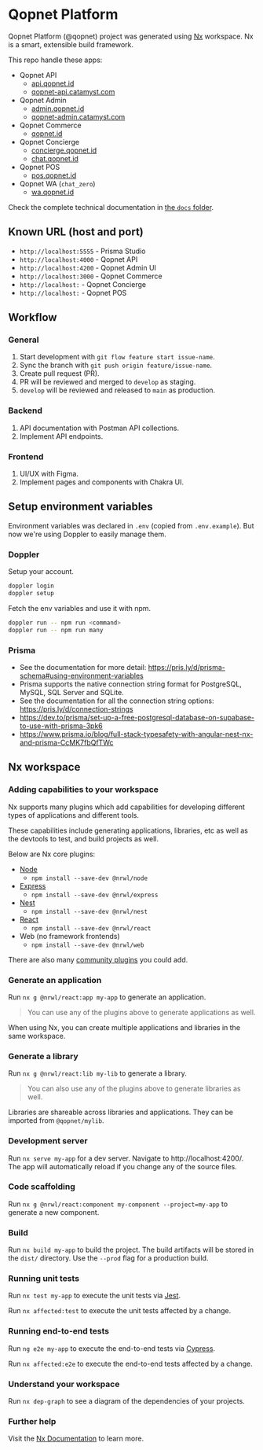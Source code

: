 # Qopnet Platform

Qopnet Platform (@qopnet) project was generated using [Nx](https://nx.dev) workspace. Nx is a smart, extensible build framework.

This repo handle these apps:

- Qopnet API
  - [api.qopnet.id](https://api.qopnet.id)
  - [qopnet-api.catamyst.com](https://qopnet-api.catamyst.com)
- Qopnet Admin
  - [admin.qopnet.id](https://admin.qopnet.id)
  - [qopnet-admin.catamyst.com](https://qopnet-admin.catamyst.com)
- Qopnet Commerce
  - [qopnet.id](https://qopnet.id)
- Qopnet Concierge
  - [concierge.qopnet.id](https://concierge.qopnet.id)
  - [chat.qopnet.id](https://chat.qopnet.id)
- Qopnet POS
  - [pos.qopnet.id](https://pos.qopnet.id)
- Qopnet WA (`chat_zero`)
  - [wa.qopnet.id](https://wa.qopnet.id)

Check the complete technical documentation in [the `docs` folder](./docs/README.md).

## Known URL (host and port)

- `http://localhost:5555` - Prisma Studio
- `http://localhost:4000` - Qopnet API
- `http://localhost:4200` - Qopnet Admin UI
- `http://localhost:3000` - Qopnet Commerce
- `http://localhost:` - Qopnet Concierge
- `http://localhost:` - Qopnet POS

## Workflow

### General

1. Start development with `git flow feature start issue-name`.
2. Sync the branch with `git push origin feature/issue-name`.
3. Create pull request (PR).
4. PR will be reviewed and merged to `develop` as staging.
5. `develop` will be reviewed and released to `main` as production.

### Backend

1. API documentation with Postman API collections.
2. Implement API endpoints.

### Frontend

1. UI/UX with Figma.
2. Implement pages and components with Chakra UI.

## Setup environment variables

Environment variables was declared in `.env` (copied from `.env.example`). But now we're using Doppler to easily manage them.

### Doppler

Setup your account.

```sh
doppler login
doppler setup
```

Fetch the env variables and use it with npm.

```sh
doppler run -- npm run <command>
doppler run -- npm run many
```

### Prisma

- See the documentation for more detail: https://pris.ly/d/prisma-schema#using-environment-variables
- Prisma supports the native connection string format for PostgreSQL, MySQL, SQL Server and SQLite.
- See the documentation for all the connection string options: https://pris.ly/d/connection-strings
- https://dev.to/prisma/set-up-a-free-postgresql-database-on-supabase-to-use-with-prisma-3pk6
- https://www.prisma.io/blog/full-stack-typesafety-with-angular-nest-nx-and-prisma-CcMK7fbQfTWc

## Nx workspace

### Adding capabilities to your workspace

Nx supports many plugins which add capabilities for developing different types of applications and different tools.

These capabilities include generating applications, libraries, etc as well as the devtools to test, and build projects as well.

Below are Nx core plugins:

- [Node](https://nodejs.org)
  - `npm install --save-dev @nrwl/node`
- [Express](https://expressjs.com)
  - `npm install --save-dev @nrwl/express`
- [Nest](https://nestjs.com)
  - `npm install --save-dev @nrwl/nest`
- [React](https://reactjs.org)
  - `npm install --save-dev @nrwl/react`
- Web (no framework frontends)
  - `npm install --save-dev @nrwl/web`

There are also many [community plugins](https://nx.dev/nx-community) you could add.

### Generate an application

Run `nx g @nrwl/react:app my-app` to generate an application.

> You can use any of the plugins above to generate applications as well.

When using Nx, you can create multiple applications and libraries in the same workspace.

### Generate a library

Run `nx g @nrwl/react:lib my-lib` to generate a library.

> You can also use any of the plugins above to generate libraries as well.

Libraries are shareable across libraries and applications. They can be imported from `@qopnet/mylib`.

### Development server

Run `nx serve my-app` for a dev server. Navigate to http://localhost:4200/. The app will automatically reload if you change any of the source files.

### Code scaffolding

Run `nx g @nrwl/react:component my-component --project=my-app` to generate a new component.

### Build

Run `nx build my-app` to build the project. The build artifacts will be stored in the `dist/` directory. Use the `--prod` flag for a production build.

### Running unit tests

Run `nx test my-app` to execute the unit tests via [Jest](https://jestjs.io).

Run `nx affected:test` to execute the unit tests affected by a change.

### Running end-to-end tests

Run `ng e2e my-app` to execute the end-to-end tests via [Cypress](https://www.cypress.io).

Run `nx affected:e2e` to execute the end-to-end tests affected by a change.

### Understand your workspace

Run `nx dep-graph` to see a diagram of the dependencies of your projects.

### Further help

Visit the [Nx Documentation](https://nx.dev) to learn more.
